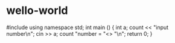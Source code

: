 # wello-world
#include <iostream>
  using namespace std;
  int main ()
  {
  int a;
  count << "input number\n";
  cin >> a;
  count "number = "<<a>> "\n";
  return 0;
  }
